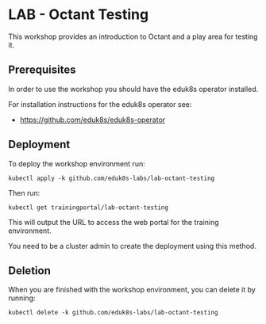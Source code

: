 LAB - Octant Testing
====================

This workshop provides an introduction to Octant and a play area for testing it.

Prerequisites
-------------

In order to use the workshop you should have the eduk8s operator installed.

For installation instructions for the eduk8s operator see:

* https://github.com/eduk8s/eduk8s-operator

Deployment
----------

To deploy the workshop environment run:

```
kubectl apply -k github.com/eduk8s-labs/lab-octant-testing
```

Then run:

```
kubectl get trainingportal/lab-octant-testing
```

This will output the URL to access the web portal for the training environment.

You need to be a cluster admin to create the deployment using this method.

Deletion
--------

When you are finished with the workshop environment, you can delete it by running:

```
kubectl delete -k github.com/eduk8s-labs/lab-octant-testing
```
